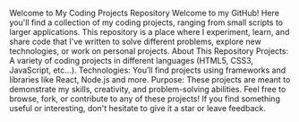 Welcome to My Coding Projects Repository Welcome to my GitHub! Here you'll find a collection of my coding projects, ranging from small scripts to larger applications.
This repository is a place where I experiment, learn, and share code that I've written to solve different problems, explore new technologies, or work on personal projects.
About This Repository Projects: A variety of coding projects in different languages (HTML5, CSS3, JavaScript, etc...). 
Technologies: You’ll find projects using frameworks and libraries like React, Node.js and more. 
Purpose: These projects are meant to demonstrate my skills, creativity, and problem-solving abilities. 
Feel free to browse, fork, or contribute to any of these projects! If you find something useful or interesting, don't hesitate to give it a star or leave feedback.
